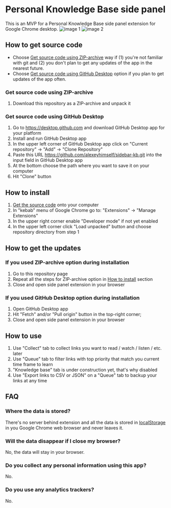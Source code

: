 # Personal Knowledge Base side panel
This is an MVP for a Personal Knowledge Base side panel extension for Google Chrome desktop.
![image 1](https://www.dropbox.com/scl/fi/jgrdvfnfme3rho63qezsy/Screenshot-at-Jul-23-12-43-46.png?rlkey=1kcy5lcy67x8qnmryk7inq28e&raw=1)
![image 2](https://www.dropbox.com/scl/fi/l4z30ff2zeejpc0or5r4b/Screenshot-at-Jul-23-12-44-46.png?rlkey=gkbk1ovz0unjav1f2aadi4743&raw=1)


## How to get source code
* Choose [Get source code using ZIP-archive](#get-source-code-using-zip-archive) way if (1) you're not familiar with git and (2) you don't plan to get any updates of the app in the nearest future.
* Choose [Get source code using GitHub Desktop](#get-source-code-using-github-desktop) option if you plan to get updates of the app often.

### Get source code using ZIP-archive
1. Download this repository as a ZIP-archive and unpack it

### Get source code using GitHub Desktop
1. Go to https://desktop.github.com and download GitHub Desktop app for your platform
2. Install and run GitHub Desktop app
3. In the upper left corner of GitHub Desktop app click on "Current repository" → "Add" → "Clone Repository"
4. Paste this URL https://github.com/alexeyhimself/sidebar-kb.git into the input field in GitHub Desktop app
5. At the bottom choose the path where you want to save it on your computer
6. Hit "Clone" button


## How to install
1. [Get the source code](#how-to-get-source-code) onto your computer
2. In "kebab" menu of Google Chrome go to: "Extensions" → "Manage Extensions"
3. In the upper right corner enable "Developer mode" if not yet enabled
4. In the upper left corner click "Load unpacked" button and choose repository directory from step 1


## How to get the updates
### If you used ZIP-archive option during installation
1. Go to this repository page
2. Repeat all the steps for ZIP-archive option in [How to install](#how-to-install) section 
3. Close and open side panel extension in your browser

### If you used GitHub Desktop option during installation
1. Open GitHub Desktop app
2. Hit "Fetch" and/or "Pull origin" button in the top-right corner;
3. Close and open side panel extension in your browser


## How to use
1. Use "Collect" tab to collect links you want to read / watch / listen / etc. later
2. Use "Queue" tab to filter links with top priority that match you current time frame to learn
3. "Knowledge base" tab is under construction yet, that's why disabled
4. Use "Export links to CSV or JSON" on a "Queue" tab to backup your links at any time

## FAQ
### Where the data is stored?
There's no server behind extension and all the data is stored in [localStorage](https://developer.mozilla.org/en-US/docs/Web/API/Window/localStorage) in you Google Chrome web browser and never leaves it.

### Will the data disappear if I close my browser?
No, the data will stay in your browser.

### Do you collect any personal information using this app?
No.

### Do you use any analytics trackers?
No.
